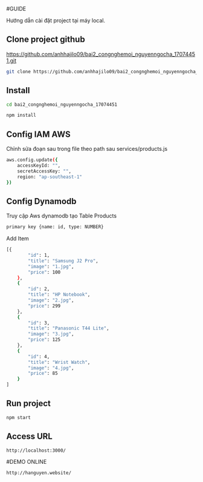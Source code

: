 #GUIDE

Hướng dẫn cài đặt project tại máy local.

## Clone project github

https://github.com/anhhajilo09/bai2_congnghemoi_nguyenngocha_17074451.git

```bash
git clone https://github.com/anhhajilo09/bai2_congnghemoi_nguyenngocha_17074451.git
```

## Install

```bash
cd bai2_congnghemoi_nguyenngocha_17074451

npm install
```
## Config IAM AWS

Chỉnh sửa đoạn sau trong file theo path sau services/products.js
```bash
aws.config.update({
    accessKeyId: "",
    secretAccessKey: "",
    region: "ap-southeast-1"
})
```

## Config Dynamodb

Truy cập Aws dynamodb tạo Table Products
```bash
primary key {name: id, type: NUMBER}
```

Add Item
```bash
[{
        "id": 1,
        "title": "Samsung J2 Pro",
        "image": "1.jpg",
        "price": 100
    },
    {
        "id": 2,
        "title": "HP Notebook",
        "image": "2.jpg",
        "price": 299
    },
    {
        "id": 3,
        "title": "Panasonic T44 Lite",
        "image": "3.jpg",
        "price": 125
    },
    {
        "id": 4,
        "title": "Wrist Watch",
        "image": "4.jpg",
        "price": 85
    }
]
```

## Run project
```bash
npm start
```
## Access URL
```bash
http://localhost:3000/
```
#DEMO ONLINE
```bash
http://hanguyen.website/
```
